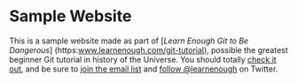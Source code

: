 # Sample Website

This is a sample website made as part of [*Learn Enough Git to Be Dangerous*]
(https:www.learnenough.com/git-tutorial), possible the greatest beginner Git tutorial in history of the Universe. You should totally [check it out](https:www.learnenough.com/git-tutorial), and be sure to [join the email list](https://www.learnenough.com/#email_list) and [follow @learnenough](http://twitter.com/learnenough) on Twitter.

